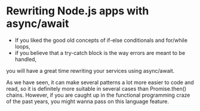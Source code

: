 # Rewriting Node.js apps with async/await

* If you liked the good old concepts of if-else conditionals and for/while loops,
* if you believe that a try-catch block is the way errors are meant to be handled,

you will have a great time rewriting your services using async/await.

As we have seen, it can make several patterns a lot more easier to code and read, so it is definitely more suitable in several cases than Promise.then() chains. However, if you are caught up in the functional programming craze of the past years, you might wanna pass on this language feature.
